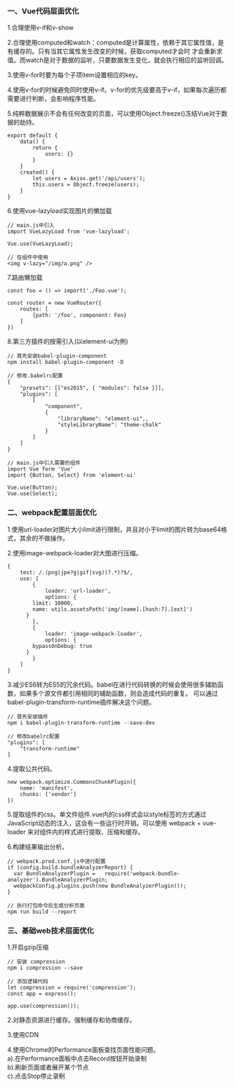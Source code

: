 ### 一、Vue代码层面优化
1.合理使用v-if和v-show<br/>

2.合理使用computed和watch：computed是计算属性，依赖于其它属性值，是有缓存的。只有当其它属性发生改变的时候，获取computed才会时
才会重新求值。而watch是对于数据的监听，只要数据发生变化，就会执行相应的监听回调。<br/>

3.使用v-for时要为每个子项item设置相应的key。<br/>

4.使用v-for的时候避免同时使用v-if。v-for的优先级要高于v-if，如果每次遍历都需要进行判断，会影响程序性能。<br/>

5.纯粹数据展示不会有任何改变的页面，可以使用Object.freeze()冻结Vue对于数据的劫持。<br/>
```
export default {
	data() {
		return {
			users: {}
		}
	}
	created() {
		let users = Axios.get('/api/users');
		this.users = Object.freeze(users);
	}
}
```

6.使用vue-lazyload实现图片的懒加载<br/>
```
// main.js中引入
import VueLazyLoad from 'vue-lazyload';

Vue.use(VueLazyLoad);

// 在组件中使用
<img v-lazy="/img/a.png" />
```

7.路由懒加载<br/>
```
const foo = () => import('./Foo.vue');

const router = new VueRouter({
	routes: [
		{path: '/foo', component: Foo}
	]
})
```

8.第三方插件的按需引入(以element-ui为例)<br/>
```
// 首先安装babel-plugin-component
npm install babel-plugin-component -D

// 修改.babelrc配置
{
	"presets": [["es2015", { "modules": false }]],
	"plugins": [
		[
			"component",
			{
				"libraryName": "element-ui",,
				"styleLibraryName": "theme-chalk"
			}
		]
	]
}

// main.js中引入需要的组件
import Vue form 'Vue'
import {Button, Select} from 'element-ui'

Vue.use(Button);
Vue.use(Select);
```

### 二、webpack配置层面优化

1.使用url-loader对图片大小limit进行限制，并且对小于limit的图片转为base64格式，其余的不做操作。<br/>

2.使用image-webpack-loader对大图进行压缩。<br/>
```
{
	test: /.(png|jpe?g|gif|svg)(?.*)?$/,
	use: [
		{
			loader: 'url-loader',
			options: {
      	limit: 10000,
      	name: utils.assetsPath('img/[name].[hash:7].[ext]')
      }
		},
		{
			loader: 'image-webpack-loader',
			options: {
        bypassOnDebug: true
      }
		}
	]
}
```

3.减少ES6转为ES5的冗余代码。babel在进行代码转换的时候会使用很多辅助函数，如果多个源文件都引用相同的辅助函数，则会造成代码的重复。
可以通过babel-plugin-transform-runtime插件解决这个问题。<br/>
```
// 首先安装插件
npm i babel-plugin-transform-runtime --save-dev

// 修改babelrc配置
"plugins": [
	"transform-runtime"
]
```

4.提取公共代码。<br/>
```
new webpack.optimize.CommonsChunkPlugin({
	name: 'manifest',
	chunks: ['vendor']
})
```

5.提取组件的css。单文件组件.vue内的css样式会以style标签的方式通过JavaScript动态的注入，这会有一些运行时开销。可以使用
webpack + vue-loader 来对组件内的样式进行提取、压缩和缓存。<br/>

6.构建结果输出分析。<br/>
```
// webpack.prod.conf.js中进行配置
if (config.build.bundleAnalyzerReport) {
  var BundleAnalyzerPlugin =   require('webpack-bundle-analyzer').BundleAnalyzerPlugin;
  webpackConfig.plugins.push(new BundleAnalyzerPlugin());
}

// 执行打包命令后生成分析页面
npm run build --report
```

### 三、基础web技术层面优化

1.开启gzip压缩<br/>
```
// 安装 compression
npm i compression --save

// 添加逻辑代码
let compression = require('compression');
const app = express();

app.use(compression());
```

2.对静态资源进行缓存。强制缓存和协商缓存。<br/>

3.使用CDN<br/>

4.使用Chrome的Performance面板查找页面性能问题。<br/>
a).在Performance面板中点击Record按钮开始录制<br/>
b).刷新页面或者展开某个节点<br/>
c).点击Stop停止录制

